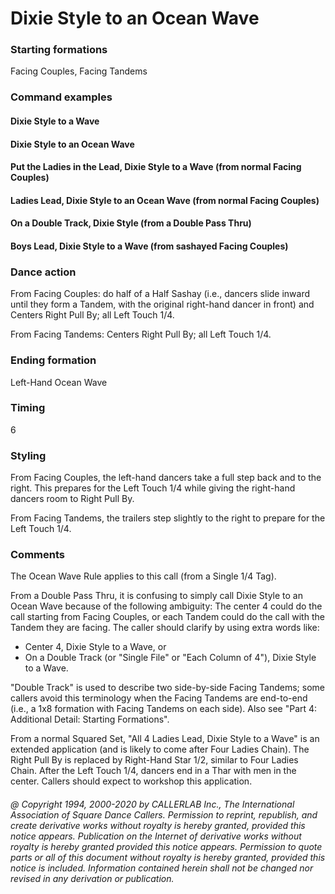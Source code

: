 
# Dixie Style to an Ocean Wave

### Starting formations

Facing Couples, Facing Tandems

### Command examples

#### Dixie Style to a Wave
#### Dixie Style to an Ocean Wave
#### Put the Ladies in the Lead, Dixie Style to a Wave (from normal Facing Couples)
#### Ladies Lead, Dixie Style to an Ocean Wave (from normal Facing Couples)
#### On a Double Track, Dixie Style (from a Double Pass Thru)
#### Boys Lead, Dixie Style to a Wave (from sashayed Facing Couples)

### Dance action

From Facing Couples: do half of a Half Sashay (i.e., dancers slide inward until 
they form a Tandem, with the original right-hand dancer in front)
and Centers Right Pull By; all Left Touch 1/4.

From Facing Tandems: Centers Right Pull By; all Left Touch 1/4.

### Ending formation

Left-Hand Ocean Wave

### Timing

6

### Styling

From Facing Couples, the left-hand dancers take a full step back and to the right. This prepares for the Left Touch 1/4 while giving the right-hand dancers room to Right Pull By.

From Facing Tandems, the trailers step slightly to the right to prepare for the Left Touch 1/4.

### Comments

The Ocean Wave Rule applies to this call (from a Single 1/4 Tag).

From a Double Pass Thru, it is confusing to simply call Dixie Style to an Ocean Wave because of the following ambiguity: The center 4 could do the call starting from Facing Couples, or each Tandem could do the call with the Tandem they are facing. The caller should clarify by using extra words like:
- Center 4, Dixie Style to a Wave, or
- On a Double Track (or "Single File" or "Each Column of 4"), Dixie Style to a Wave.

"Double Track" is used to describe two side-by-side Facing Tandems; some callers avoid this terminology when the Facing Tandems are end-to-end (i.e., a 1x8 formation with Facing Tandems on each side). Also see "Part 4: Additional Detail: Starting Formations".

From a normal Squared Set, "All 4 Ladies Lead, Dixie Style to a Wave" is an extended application (and is likely to come after Four Ladies Chain). The Right Pull By is replaced by Right-Hand Star 1/2, similar to Four Ladies Chain. After the Left Touch 1/4, dancers end in a Thar with men in the center. Callers should expect to workshop this application.

###### @ Copyright 1994, 2000-2020 by CALLERLAB Inc., The International Association of Square Dance Callers. Permission to reprint, republish, and create derivative works without royalty is hereby granted, provided this notice appears. Publication on the Internet of derivative works without royalty is hereby granted provided this notice appears. Permission to quote parts or all of this document without royalty is hereby granted, provided this notice is included. Information contained herein shall not be changed nor revised in any derivation or publication.
